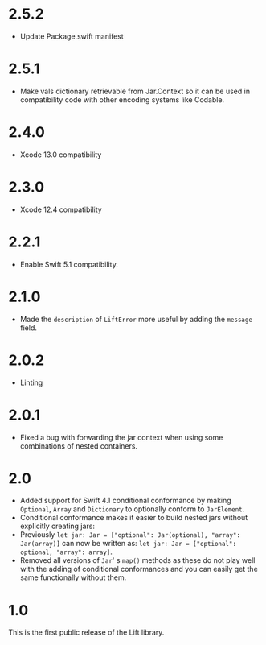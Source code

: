 # 2.5.2
- Update Package.swift manifest

# 2.5.1
- Make vals dictionary retrievable from Jar.Context so it can be used in compatibility code with other encoding systems like Codable. 

# 2.4.0

- Xcode 13.0 compatibility

# 2.3.0

- Xcode 12.4 compatibility

# 2.2.1

- Enable Swift 5.1 compatibility.

# 2.1.0

- Made the `description` of `LiftError` more useful by adding the `message` field.  


# 2.0.2

- Linting

# 2.0.1

- Fixed a bug with forwarding the jar context when using some combinations of nested containers.

# 2.0

- Added support for Swift 4.1 conditional conformance by making `Optional`, `Array` and `Dictionary` to optionally conform to `JarElement`. 
- Conditional conformance makes it easier to build nested jars without explicitly creating jars:
- Previously `let jar: Jar = ["optional": Jar(optional), "array": Jar(array)]` can now be written as: `let jar: Jar = ["optional": optional, "array": array]`.
- Removed all versions of `Jar`' s  `map()` methods as these do not play well with the adding of conditional conformances and you can easily get the same functionally without them.

# 1.0

This is the first public release of the Lift library.
